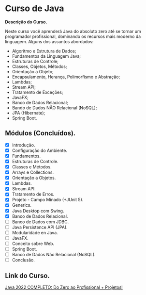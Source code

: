# Curso de Java

**Descrição do Curso.**

Neste curso você aprenderá Java do absoluto zero até se tornar um programador profissional, dominando os recursos mais moderno da linguagem. Alguns dos assuntos abordados:

* Algoritmo e Estrutura de Dados;
* Fundamentos da Linguagem Java;
* Estruturas de Controle;
* Classes, Objetos, Métodos;
* Orientação a Objeto;
* Encapsulamento, Herança, Polimorfismo e Abstração;
* Lambdas;
* Stream API;
* Tratamento de Exceções;
* JavaFX;
* Banco de Dados Relacional;
* Bando de Dados NÃO Relacional (NoSQL);
* JPA (Hibernate);
* Spring Boot.

## Módulos (Concluídos).
- [x] Introdução.
- [x] Configuração do Ambiente.
- [x] Fundamentos.
- [x] Estruturas de Controle.
- [x] Classes e Métodos.
- [x] Arrays e Collections.
- [x] Orientação a Objetos.
- [x] Lambdas.
- [x] Stream API.
- [x] Tratamento de Erros.
- [x] Projeto - Campo Minado (+JUnit 5).
- [x] Generics.
- [x] Java Desktop com Swing.
- [x] Banco de Dados Relacional.
- [ ] Banco de Dados com JDBC.
- [ ] Java Persistence API (JPA).
- [ ] Modularidade en Java.
- [ ] JavaFX.
- [ ] Conceito sobre Web.
- [ ] Spring Boot.
- [ ] Banco de Dados Não Relacional (NoSQL).
- [ ] Conclusão.

## Link do Curso.
[Java 2022 COMPLETO: Do Zero ao Profissional + Projetos!](https://www.udemy.com/course/fundamentos-de-programacao-com-java/)
